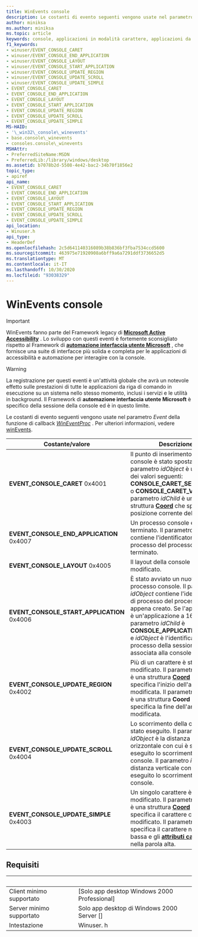 ```yaml
---
title: WinEvents console
description: Le costanti di evento seguenti vengono usate nel parametro event della funzione di callback WinEventProc. Per ulteriori informazioni, vedere WinEvents.
author: miniksa
ms.author: miniksa
ms.topic: article
keywords: console, applicazioni in modalità carattere, applicazioni da riga di comando, applicazioni di terminale, api della console
f1_keywords:
- winuser/EVENT_CONSOLE_CARET
- winuser/EVENT_CONSOLE_END_APPLICATION
- winuser/EVENT_CONSOLE_LAYOUT
- winuser/EVENT_CONSOLE_START_APPLICATION
- winuser/EVENT_CONSOLE_UPDATE_REGION
- winuser/EVENT_CONSOLE_UPDATE_SCROLL
- winuser/EVENT_CONSOLE_UPDATE_SIMPLE
- EVENT_CONSOLE_CARET
- EVENT_CONSOLE_END_APPLICATION
- EVENT_CONSOLE_LAYOUT
- EVENT_CONSOLE_START_APPLICATION
- EVENT_CONSOLE_UPDATE_REGION
- EVENT_CONSOLE_UPDATE_SCROLL
- EVENT_CONSOLE_UPDATE_SIMPLE
MS-HAID:
- '\_win32\_console\_winevents'
- base.console\_winevents
- consoles.console\_winevents
MSHAttr:
- PreferredSiteName:MSDN
- PreferredLib:/library/windows/desktop
ms.assetid: b7078b2d-5508-4e42-bac2-34b70f1856e2
topic_type:
- apiref
api_name:
- EVENT_CONSOLE_CARET
- EVENT_CONSOLE_END_APPLICATION
- EVENT_CONSOLE_LAYOUT
- EVENT_CONSOLE_START_APPLICATION
- EVENT_CONSOLE_UPDATE_REGION
- EVENT_CONSOLE_UPDATE_SCROLL
- EVENT_CONSOLE_UPDATE_SIMPLE
api_location:
- Winuser.h
api_type:
- HeaderDef
ms.openlocfilehash: 2c5d641140316089b38b836bf3fba7534ccd5600
ms.sourcegitcommit: 463975e71920908a6bff9a6a7291ddf3736652d5
ms.translationtype: MT
ms.contentlocale: it-IT
ms.lasthandoff: 10/30/2020
ms.locfileid: "93038329"
---
```

# <a name="console-winevents"></a>WinEvents console

> [!IMPORTANT]
> WinEvents fanno parte del Framework legacy di **[Microsoft Active Accessibility](https://docs.microsoft.com/windows/win32/winauto/microsoft-active-accessibility)** . Lo sviluppo con questi eventi è fortemente sconsigliato rispetto al Framework di **[automazione interfaccia utente Microsoft](https://docs.microsoft.com/windows/win32/winauto/entry-uiauto-win32)** , che fornisce una suite di interfacce più solida e completa per le applicazioni di accessibilità e automazione per interagire con la console. 

> [!WARNING]
> La registrazione per questi eventi è un'attività globale che avrà un notevole effetto sulle prestazioni di tutte le applicazioni da riga di comando in esecuzione su un sistema nello stesso momento, inclusi i servizi e le utilità in background. Il Framework di **automazione interfaccia utente Microsoft** è specifico della sessione della console ed è in questo limite.

Le costanti di evento seguenti vengono usate nel parametro *Event* della funzione di callback [*WinEventProc*](https://msdn.microsoft.com/library/windows/desktop/dd373885(v=vs.85).aspx) . Per ulteriori informazioni, vedere [winEvents](https://msdn.microsoft.com/library/windows/desktop/dd373889).

| Costante/valore | Descrizione |
|-|-|
| **EVENT_CONSOLE_CARET** 0x4001 | Il punto di inserimento della console è stato spostato. Il parametro *idObject* è uno o più dei valori seguenti: **CONSOLE_CARET_SELECTION** o **CONSOLE_CARET_VISIBLE** . Il parametro *idChild* è una struttura **[Coord](coord-str.md)** che specifica la posizione corrente del cursore. |
| **EVENT_CONSOLE_END_APPLICATION** 0x4007 | Un processo console è stato terminato. Il parametro *idObject* contiene l'identificatore di processo del processo terminato. |
| **EVENT_CONSOLE_LAYOUT** 0x4005 | Il layout della console è stato modificato. |
| **EVENT_CONSOLE_START_APPLICATION** 0x4006 | È stato avviato un nuovo processo console. Il parametro *idObject* contiene l'identificatore di processo del processo appena creato. Se l'applicazione è un'applicazione a 16 bit, il parametro *idChild* è **CONSOLE_APPLICATION_16BIT** e *idObject* è l'identificatore del processo della sessione NTVDM associata alla console. |
|**EVENT_CONSOLE_UPDATE_REGION** 0x4002 | Più di un carattere è stato modificato. Il parametro  *idObject* è una struttura **[Coord](coord-str.md)** che specifica l'inizio dell'area modificata. Il parametro *idChild* è una struttura **Coord** che specifica la fine dell'area modificata. |
|**EVENT_CONSOLE_UPDATE_SCROLL** 0x4004 | Lo scorrimento della console è stato eseguito. Il parametro *idObject* è la distanza orizzontale con cui è stato eseguito lo scorrimento della console. Il parametro *idChild* è la distanza verticale con cui è stato eseguito lo scorrimento della console. |
|**EVENT_CONSOLE_UPDATE_SIMPLE** 0x4003 | Un singolo carattere è stato modificato. Il parametro *idObject* è una struttura **[Coord](coord-str.md)** che specifica il carattere che è stato modificato. Il parametro *idChild* specifica il carattere nella parola bassa e gli **[attributi carattere](console-screen-buffers.md#character-attributes)** nella parola alta. |

## <a name="requirements"></a>Requisiti

| &nbsp; | &nbsp; |
|-|-|
| Client minimo supportato | \[Solo app desktop Windows 2000 Professional\] |
| Server minimo supportato | Solo app desktop di Windows 2000 Server \[\] |
| Intestazione | Winuser. h |
